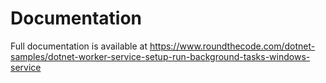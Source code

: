 # Documentation

Full documentation is available at https://www.roundthecode.com/dotnet-samples/dotnet-worker-service-setup-run-background-tasks-windows-service
